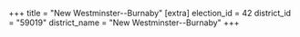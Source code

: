 +++
title = "New Westminster--Burnaby"
[extra]
election_id = 42
district_id = "59019"
district_name = "New Westminster--Burnaby"
+++

